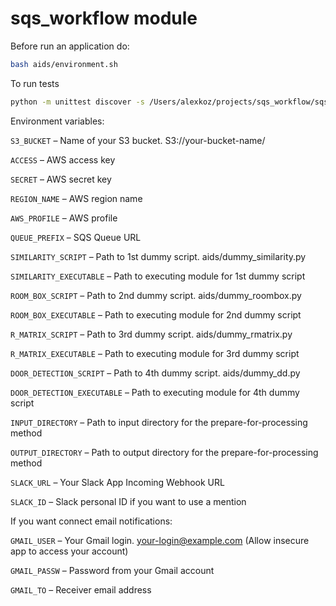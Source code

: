 # sqs_workflow module

Before run an application do:
```bash
bash aids/environment.sh
```

To run tests

```bash
python -m unittest discover -s /Users/alexkoz/projects/sqs_workflow/sqs_workflow/tests -p 'test_*.py
```

Environment variables:

```S3_BUCKET```  – Name of your S3 bucket. S3://your-bucket-name/

```ACCESS``` – AWS access key

```SECRET``` – AWS secret key

```REGION_NAME``` – AWS region name

```AWS_PROFILE``` – AWS profile

```QUEUE_PREFIX``` – SQS Queue URL

```SIMILARITY_SCRIPT``` – Path to 1st dummy script. aids/dummy_similarity.py

```SIMILARITY_EXECUTABLE``` – Path to executing module for 1st dummy script

```ROOM_BOX_SCRIPT``` – Path to 2nd dummy script. aids/dummy_roombox.py

```ROOM_BOX_EXECUTABLE```  – Path to executing module for 2nd dummy script

```R_MATRIX_SCRIPT``` – Path to 3rd dummy script. aids/dummy_rmatrix.py

```R_MATRIX_EXECUTABLE``` – Path to executing module for 3rd dummy script

```DOOR_DETECTION_SCRIPT``` – Path to 4th dummy script. aids/dummy_dd.py

```DOOR_DETECTION_EXECUTABLE``` – Path to executing module for 4th dummy script

```INPUT_DIRECTORY``` – Path to input directory for the prepare-for-processing method

```OUTPUT_DIRECTORY``` – Path to output directory for the prepare-for-processing method

```SLACK_URL``` – Your Slack App Incoming Webhook URL

```SLACK_ID``` – Slack personal ID if you want to use a mention

If you want connect email notifications:

```GMAIL_USER``` – Your Gmail login. your-login@example.com (Allow insecure app to access your account)

```GMAIL_PASSW``` – Password from your Gmail account

```GMAIL_TO``` – Receiver email address